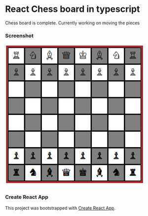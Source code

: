 
# React Chess board in typescript

Chess board is complete.
Currently working on moving the pieces

### Screenshot

![Screenshot](/src/img/Chess_Screenshot.png)


### Create React App

This project was bootstrapped with [Create React App](https://github.com/facebook/create-react-app).

